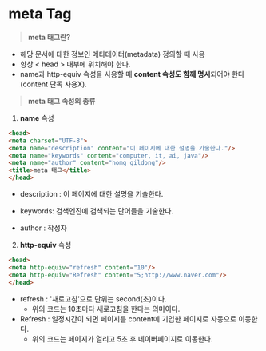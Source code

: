 # meta Tag

> **meta 태그란?**

* 해당 문서에 대한 정보인 메타데이터(metadata) 정의할 때 사용
* 항상 < head > 내부에 위치해야 한다.
* name과 http-equiv 속성을 사용할 때 **content 속성도 함께 명시**되어야 한다(content 단독 사용X).

> **meta 태그 속성의 종류**

1. **name** 속성

```html
<head>
<meta charset="UTF-8">
<meta name="description" content="이 페이지에 대한 설명을 기술한다."/>
<meta name="keywords" content="computer, it, ai, java"/>
<meta name="author" content="homg gildong"/>
<title>meta 태그</title>
</head>
```

* description : 이 페이지에 대한 설명을 기술한다.

* keywords: 검색엔진에 검색되는 단어들을 기술한다.
* author : 작성자

2. **http-equiv** 속성

```html
<head>
<meta http-equiv="refresh" content="10"/>
<meta http-equiv="Refresh" content="5;http://www.naver.com"/>
</head>
```

* refresh : '새로고침'으로 단위는 second(초)이다.
  * 위의 코드는 10초마다 새로고침을 한다는 의미이다.
* Refresh : 일정시간이 되면 페이지를 content에 기입한 페이지로 자동으로 이동한다.
  * 위의 코드는 페이지가 열리고 5초 후 네이버페이지로 이동한다.